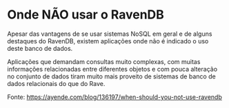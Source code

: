 # Onde NÃO usar o RavenDB

Apesar das vantagens de se usar sistemas NoSQL em geral e de alguns destaques do RavenDB, existem aplicações onde não é indicado o uso deste banco de dados.

Aplicações que demandam consultas muito complexas, com muitas informações relacionadas entre diferentes objetos e com pouca alteração no conjunto de dados tiram muito mais proveito de sistemas de banco de dados relacionais do que do Rave.

Fonte:
https://ayende.com/blog/136197/when-should-you-not-use-ravendb
<!--stackedit_data:
eyJoaXN0b3J5IjpbNDAwOTEyMjk5LDU0ODYzNDgwOSwxNTg5MT
kwNzM2XX0=
-->